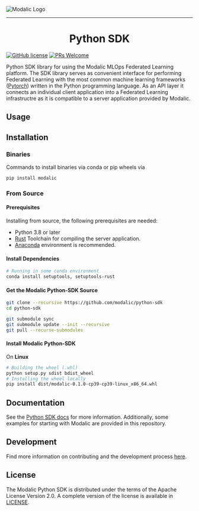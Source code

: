 ![Modalic Logo](https://github.com/modalic/python-sdk/blob/main/docs/source/_static/mo-logo.png)
<!-- ![test](https://raw.githubusercontent.com/modalic/python-sdk/main/docs/source/_static/mo-logo.svg?token=GHSAT0AAAAAABRDIVC2OKVSTFHDANG5FISUYWVIGDA) -->

--------------------------------------------------------------------------------

<h1 align="center">
  <b>Python SDK</b><br>
</h1>

  [![GitHub license](https://img.shields.io/github/license/adap/flower)](https://github.com/adap/flower/blob/main/LICENSE)
  [![PRs Welcome](https://img.shields.io/badge/PRs-welcome-brightgreen.svg)](https://github.com/modalic/python-sdk/blob/main/CONTRIBUTING.md)

Python SDK library for using the Modalic MLOps Federated Learning platform.
The SDK library serves as convenient interface for performing Federated Learning with the most common machine learning frameworks ([Pytorch](https://github.com/pytorch/pytorch)) written in the Python programming language. As an API layer it connects an individual client application into a Federated Learning infrastructre as it is compatible to a server application provided by Modalic.

## Usage

## Installation

### Binaries
Commands to install binaries via conda or pip wheels via
```bash
pip install modalic
```

### From Source

#### Prerequisites
Installing from source, the following prerequisites are needed:
- Python 3.8 or later
- [Rust](https://www.rust-lang.org/tools/install) Toolchain for compiling the server application.
- [Anaconda](https://www.anaconda.com/distribution/#download-section) environment is recommended.

#### Install Dependencies

```bash
# Running in some conda environment
conda install setuptools, setuptools-rust
```

#### Get the Modalic Python-SDK Source
```bash
git clone --recursive https://github.com/modalic/python-sdk
cd python-sdk

git submodule sync
git submodule update --init --recursive
git pull --recurse-submodules
```

#### Install Modalic Python-SDK
On **Linux**

```bash
# Building the wheel (.whl)
python setup.py sdist bdist_wheel
# Installing the wheel locally
pip install dist/modalic-0.1.0-cp39-cp39-linux_x86_64.whl
```

## Documentation

See the [Python SDK docs](https://docs.modalic.ai/) for more information. Additionally, some examples for starting with Modalic are provided in this repository.

## Development

Find more information on contributing and the development process [here](CONTRIBUTING.md).

## License

The Modalic Python SDK is distributed under the terms of the Apache License Version 2.0. A complete version of the license is available in [LICENSE](LICENSE).
